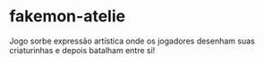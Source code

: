 # fakemon-atelie
Jogo sorbe expressão artística onde os jogadores desenham suas criaturinhas e depois batalham entre si!
